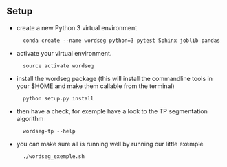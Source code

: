 Setup
-----

* create a new Python 3 virtual environment

        conda create --name wordseg python=3 pytest Sphinx joblib pandas

* activate your virtual environment.

        source activate wordseg

* install the wordseg package (this will install the commandline tools
  in your $HOME and make them callable from the terminal)

        python setup.py install

* then have a check, for exemple have a look to the TP segmentation algorithm

        wordseg-tp --help

* you can make sure all is running well by running our little exemple

        ./wordseg_exemple.sh
